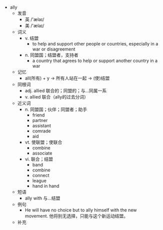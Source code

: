 - ally
  - 发音
    - 英 /'ælaɪ/
    - 美 /'ælaɪ/
  - 词义
    - v. 结盟
      - to help and support other people or countries, especially in a war or disagreement
    - n. 同盟国；结盟者，支持者
      - a country that agrees to help or support another country in a war
  - 记忆
    - all(所有) + y → 所有人站在一起 → (使)结盟
  - 同根词
    - adj. allied 联合的；同盟的；与…同属一系
    - v. allied 联合（ally的过去分词）
  - 近义词
    - n. 同盟国；伙伴；同盟者；助手
      - friend
      - partner
      - assistant
      - comrade
      - aid
    - vt. 使联盟；使联合
      - combine
      - associate
    - vi. 联合；结盟
      - band
      - combine
      - connect
      - league
      - hand in hand
  - 短语
    - ally with 与…结盟
  - 例句
    - He will have no choice but to ally himself with the new movement. 他将别无选择，只能与这个新运动结盟。
  - 补充